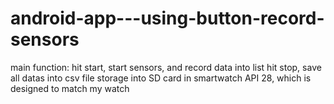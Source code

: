 # android-app---using-button-record-sensors
main function: hit start, start sensors, and record data into list
hit stop, save all datas into csv file 
storage into SD card in smartwatch
API 28, which is designed to match my watch
